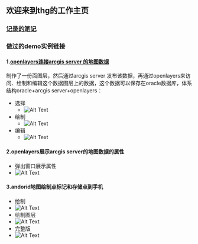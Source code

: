 ## 欢迎来到thg的工作主页
### [记录的笔记](https://www.cnblogs.com/thg999/)
### 做过的demo实例链接 

#### 1.[openlayers连接arcgis server 的地图数据](https://github.com/tianhongguo/openlyersDemo)
制作了一份面图层，然后通过arcgis server 发布该数据，再通过openlayers来访问、绘制和编辑这个数据图层上的数据，这个数据可以保存在oracle数据库，体系结构oracle+arcgis server+openlayers：
* 选择
  * ![Alt Text](/img/20181212113947.png)
* 绘制
  * ![Alt Text](/img/20181212113824.png)
* 编辑
  * ![Alt Text](/img/20181212114056.png)
  
#### 2.openlayers展示arcgis server的地图数据的属性
* 弹出窗口展示属性 
 * ![Alt Text](/img/20181214113011.png)
#### 3.andorid地图绘制点标记和存储点到手机
* 绘制
 * ![Alt Text](/img/20181219183916.png)
* 绘制图层
 * ![Alt Text](/img/20181221190228.png)
* 完整版
 * ![Alt Text](/img/20181221190310.png)
